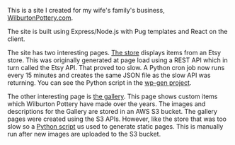 This is a site I created for my wife's family's business, [WilburtonPottery.com](http://www.wilburtonpottery.com).

The site is built using Express/Node.js with Pug templates and React on the client.

The site has two interesting pages. [The store](http://www.wilburtonpottery.com/store) displays items from an Etsy store. 
This was originally generated at page load using a REST API which in turn called the Etsy API. 
That proved too slow. A Python cron job now runs every 15 minutes and creates the same JSON file as the slow API was returning. 
You can see the Python script in the [wp-gen project](https://github.com/patleahy/wp-gen/blob/master/store/main.py).

The other interesting page is [the gallery](http://www.wilburtonpottery.com/custom). This page shows custom items which Wilburton Pottery have made over the years. 
The images and descriptions for the Gallery are stored in an AWS S3 bucket. The gallery pages were created using the S3 APIs. 
However, like the store that was too slow so a [Python script](https://github.com/patleahy/wp-gen/blob/master/custom/main.py) us used to generate static pages. 
This is manually run after new images are uploaded to the S3 bucket.
